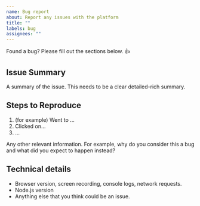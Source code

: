 ```yaml
---
name: Bug report
about: Report any issues with the platform
title: ""
labels: bug
assignees: ""
---
```


Found a bug? Please fill out the sections below. 👍

## Issue Summary

A summary of the issue. This needs to be a clear detailed-rich summary.

## Steps to Reproduce

1. (for example) Went to ...
2. Clicked on...
3. ...

Any other relevant information. For example, why do you consider this a bug and what did you expect to happen instead?

## Technical details

- Browser version, screen recording, console logs, network requests.
- Node.js version
- Anything else that you think could be an issue.

